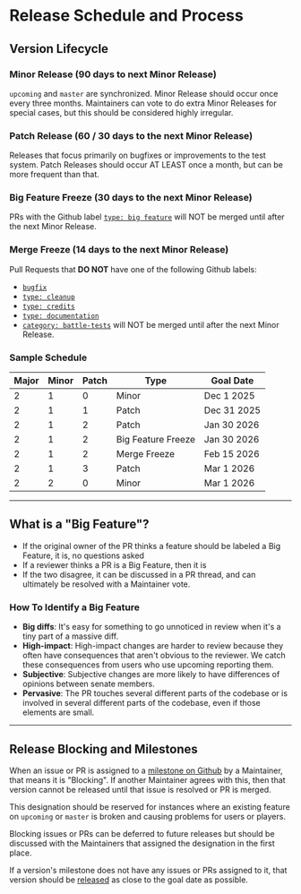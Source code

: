 # Release Schedule and Process

## Version Lifecycle

### Minor Release (90 days to next Minor Release)
`upcoming` and `master` are synchronized. Minor Release should occur once every three months. Maintainers can vote to do extra Minor Releases for special cases, but this should be considered highly irregular.

### Patch Release (60 / 30 days to the next Minor Release)
Releases that focus primarily on bugfixes or improvements to the test system. Patch Releases should occur AT LEAST once a month, but can be more frequent than that.

### Big Feature Freeze (30 days to the next Minor Release)
PRs with the Github label [`type: big feature`](https://github.com/rh-hideout/pokeemerald-expansion/issues?q=sort%3Aupdated-desc+is%3Aopen+label%3A%22type%3A+big+feature%22) will NOT be merged until after the next Minor Release.

### Merge Freeze (14 days to the next Minor Release)
Pull Requests that **DO NOT** have one of the following Github labels:
- [`bugfix`](https://github.com/rh-hideout/pokeemerald-expansion/issues?q=sort%3Aupdated-desc+label%3Abugfix) 
- [`type: cleanup`](https://github.com/rh-hideout/pokeemerald-expansion/issues?q=sort%3Aupdated-desc+label%3A%22type%3A+cleanup%22+) 
- [`type: credits`](https://github.com/rh-hideout/pokeemerald-expansion/issues?q=sort%3Aupdated-desc+label%3A%22type%3A+credits%22+) 
- [`type: documentation`](https://github.com/rh-hideout/pokeemerald-expansion/issues?q=sort%3Aupdated-desc+label%3A%22type%3A+documentation%22+) 
- [`category: battle-tests`](https://github.com/rh-hideout/pokeemerald-expansion/issues?q=sort%3Aupdated-desc+is%3Aopen+label%3A%22category%3A+battle-tests%22)
will NOT be merged until after the next Minor Release.

### Sample Schedule
| Major | Minor | Patch | Type               | Goal Date   |
| ----- | ----- | ----- | ------------------ | ----------- |
| 2     | 1     | 0     | Minor              | Dec 1 2025  |
| 2     | 1     | 1     | Patch              | Dec 31 2025 |
| 2     | 1     | 2     | Patch              | Jan 30 2026 |
| 2     | 1     | 2     | Big Feature Freeze | Jan 30 2026 |
| 2     | 1     | 2     | Merge Freeze       | Feb 15 2026 |
| 2     | 1     | 3     | Patch              | Mar 1 2026  |
| 2     | 2     | 0     | Minor              | Mar 1 2026  |

---

## What is a "Big Feature"?
* If the original owner of the PR thinks a feature should be labeled a Big Feature, it is, no questions asked
* If a reviewer thinks a PR is a Big Feature, then it is
* If the two disagree, it can be discussed in a PR thread, and can ultimately be resolved with a Maintainer vote. 

### How To Identify a Big Feature
* **Big diffs**: It's easy for something to go unnoticed in review when it's a tiny part of a massive diff.
* **High-impact**: High-impact changes are harder to review because they often have consequences that aren't obvious to the reviewer. We catch these consequences from users who use upcoming reporting them.
* **Subjective**: Subjective changes are more likely to have differences of opinions between senate members.
* **Pervasive**: The PR touches several different parts of the codebase or is involved in several different parts of the codebase, even if those elements are small.

---

## Release Blocking and Milestones
When an issue or PR is assigned to a [milestone on Github](https://github.com/rh-hideout/pokeemerald-expansion/milestones) by a Maintainer, that means it is "Blocking". If another Maintainer agrees with this, then that version cannot be released until that issue is resolved or PR is merged.

This designation should be reserved for instances where an existing feature on `upcoming` or `master` is broken and causing problems for users or players.

Blocking issues or PRs can be deferred to future releases but should be discussed with the Maintainers that assigned the designation in the first place.

If a version's milestone does not have any issues or PRs assigned to it, that version should be [released](https://github.com/rh-hideout/pokeemerald-expansion/blob/master/docs/team_procedures/expansion_versions.md) as close to the goal date as possible.
